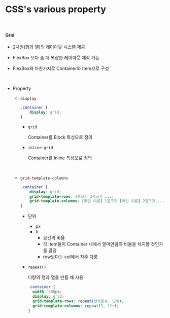 # CSS's various property

&nbsp;
&nbsp;

#### Grid

+ 2차원(행과 열)의 레이아웃 시스템 제공

+ FlexBox 보다 좀 더 복잡한 레이아웃 제작 가능

+ FlexBox와 마찬가지로 Container와 Item으로 구성

  &nbsp;

+ Property

  + `display`

    ````css
    .container {
        display: grid;
    }
    ````

    + `grid`

      Container를 Block 특성으로 정의

    + `inline-grid`

      Container를 Inline 특성으로 정의

      &nbsp;

  + `grid-template-columns`

    ````css
    .container {
        display: grid;
        grid-template-rows: 1행크기 2행크기 ...; 
        grid-template-columns: [라인 이름] 1열크기 [라인 이름] 2열크기 ...;
    }
    ````

    + 단위

      + px
      + fr
        + 공간의 비율
        + 각 Item들이 Container 내에서 얼마만큼의 비율을 차지할 것인가를 결정
        + row보다는 col에서 자주 다룸

    + `repeat()`

      다량의 행과 열을 만들 때 사용

      ````css
      .container {
        width: 400px;
        display: grid;
        grid-template-rows: repeat(반복횟수, 단위);
        grid-template-columns: repeat(3, 1fr);
      }
      ````

      

